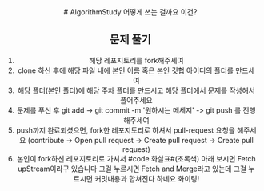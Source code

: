 <div align = center>
# AlgorithmStudy
어떻게 쓰는 걸까요 이건?

## 문제 풀기 

1. 해당 레포지토리를 fork해주세여
2. clone 하신 후에 해당 파일 내에 본인 이름 혹은 본인 깃헙 아이디의 폴더를 만드세여
3. 해당 폴더(본인 폴더)에 해당 주차 폴더를 만드시고 해당 폴더에서 문제를 작성해서 풀어주세요
4. 문제를 푸신 후 git add  -> git commit -m '원하시는 메세지' -> git push 를 진행해주세여
5. push까지 완료되셨으면, fork한 레포지토리로 하셔서 pull-request 요청을 해주세요
(contribute -> Open pull request -> Create pull request -> Create pull request)
6. 본인이 fork하신 레포지토리로 가셔서 #code 화살표#(초록색) 아래 보시면 Fetch upStream이라구 있습니다
그걸 누르시면 Fetch and Merge라고 있는데 그걸 누르시면 커밋내용과 합쳐진다 하네요 화이팅!
